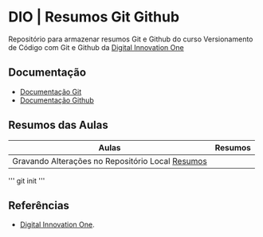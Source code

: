 
# DIO | Resumos Git Github

Repositório para armazenar resumos Git e Github do curso Versionamento de Código com Git e Github da [Digital Innovation One](https://www.dio.me/)

## Documentação
- [Documentação Git](https://git.scm.com/doc)
- [Documentação Github](https://docs.github.com/)

## Resumos das Aulas

| Aulas | Resumos |
|--------|---------|
|Gravando Alterações no Repositório Local [Resumos]() |

'''
git init 
'''

## Referências
- [Digital Innovation One]().

